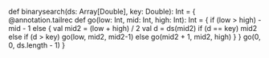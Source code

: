 def binarysearch(ds: Array[Double], key: Double): Int = {
   @annotation.tailrec
   def go(low: Int, mid: Int, high: Int): Int = {
      if (low > high) -mid - 1
      else {
         val mid2 = (low + high) / 2
         val d = ds(mid2)
         if (d == key) mid2
         else if (d > key) go(low, mid2, mid2-1)
         else go(mid2 + 1, mid2, high)
      }
   }
   go(0, 0, ds.length - 1)
}
   

